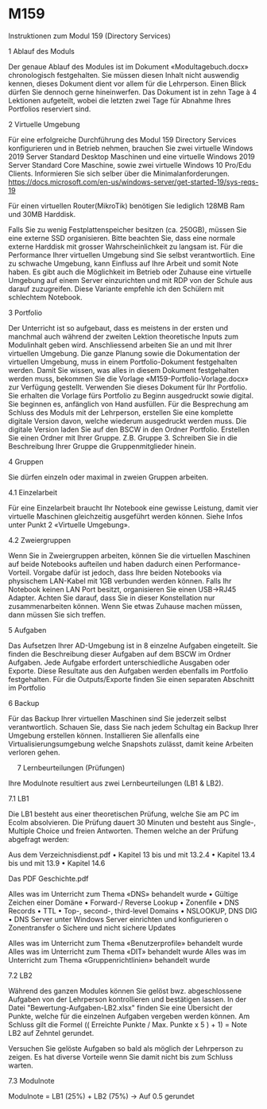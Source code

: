 # M159
Instruktionen zum Modul 159 (Directory Services)

1 Ablauf des Moduls

Der genaue Ablauf des Modules ist im Dokument «Modultagebuch.docx» chronologisch festgehalten. Sie müssen diesen Inhalt nicht auswendig kennen, dieses Dokument dient vor allem für die Lehrperson. Einen Blick dürfen Sie dennoch gerne hineinwerfen. Das Dokument ist in zehn Tage à 4 Lektionen aufgeteilt, wobei die letzten zwei Tage für Abnahme Ihres Portfolios reserviert sind.



2 Virtuelle Umgebung

Für eine erfolgreiche Durchführung des Modul 159 Directory Services konfigurieren und in Betrieb nehmen, brauchen Sie zwei virtuelle Windows 2019 Server Standard Desktop Maschinen und eine virtuelle Windows 2019 Server Standard Core Maschine, sowie zwei virtuelle Windows 10 Pro/Edu Clients. Informieren Sie sich selber über die Minimalanforderungen.
https://docs.microsoft.com/en-us/windows-server/get-started-19/sys-reqs-19

Für einen virtuellen Router(MikroTik) benötigen Sie lediglich 128MB Ram und 30MB Harddisk.

Falls Sie zu wenig Festplattenspeicher besitzen (ca. 250GB), müssen Sie eine externe SSD organisieren. Bitte beachten Sie, dass eine normale externe Harddisk mit grosser Wahrscheinlichkeit zu langsam ist. Für die Performance Ihrer virtuellen Umgebung sind Sie selbst verantwortlich. Eine zu schwache Umgebung, kann Einfluss auf Ihre Arbeit und somit Note haben.
Es gibt auch die Möglichkeit im Betrieb oder Zuhause eine virtuelle Umgebung auf einem Server einzurichten und mit RDP von der Schule aus darauf zuzugreifen. Diese Variante empfehle ich den Schülern mit schlechtem Notebook. 

3 Portfolio

Der Unterricht ist so aufgebaut, dass es meistens in der ersten und manchmal auch während der zweiten Lektion theoretische Inputs zum Modulinhalt geben wird. 
Anschliessend arbeiten Sie an und mit Ihrer virtuellen Umgebung. 
Die ganze Planung sowie die Dokumentation der virtuellen Umgebung, muss in einem Portfolio-Dokument festgehalten werden. 
Damit Sie wissen, was alles in diesem Dokument festgehalten werden muss, bekommen Sie die Vorlage «M159-Portfolio-Vorlage.docx» zur Verfügung gestellt. Verwenden Sie dieses Dokument für Ihr Portfolio.
Sie erhalten die Vorlage fürs Portfolio zu Beginn ausgedruckt sowie digital. Sie beginnen es, anfänglich von Hand ausfüllen. Für die Besprechung am Schluss des Moduls mit der Lehrperson, erstellen Sie eine komplette digitale Version davon, welche wiederum ausgedruckt werden muss.
Die digitale Version laden Sie auf den BSCW in den Ordner Portfolio. Erstellen Sie einen Ordner mit Ihrer Gruppe. Z.B. Gruppe 3. Schreiben Sie in die Beschreibung Ihrer Gruppe die Gruppenmitglieder hinein.


4 Gruppen

Sie dürfen einzeln oder maximal in zweien Gruppen arbeiten. 

4.1 Einzelarbeit

Für eine Einzelarbeit braucht Ihr Notebook eine gewisse Leistung, damit vier virtuelle Maschinen gleichzeitig ausgeführt werden können. Siehe Infos unter Punkt 2 «Virtuelle Umgebung».

4.2 Zweiergruppen

Wenn Sie in Zweiergruppen arbeiten, können Sie die virtuellen Maschinen auf beide Notebooks aufteilen und haben dadurch einen Performance-Vorteil. Vorgabe dafür ist jedoch, dass Ihre beiden Notebooks via physischem LAN-Kabel mit 1GB verbunden werden können. Falls Ihr Notebook keinen LAN Port besitzt, organisieren Sie einen USB->RJ45 Adapter. Achten Sie darauf, dass Sie in dieser Konstellation nur zusammenarbeiten können. Wenn Sie etwas Zuhause machen müssen, dann müssen Sie sich treffen.

5 Aufgaben

Das Aufsetzen Ihrer AD-Umgebung ist in 8 einzelne Aufgaben eingeteilt. Sie finden die Beschreibung dieser Aufgaben auf dem BSCW im Ordner Aufgaben. Jede Aufgabe erfordert unterschiedliche Ausgaben oder Exporte. Diese Resultate aus den Aufgaben werden ebenfalls im Portfolio festgehalten. Für die Outputs/Exporte finden Sie einen separaten Abschnitt im Portfolio


6 Backup

Für das Backup Ihrer virtuellen Maschinen sind Sie jederzeit selbst verantwortlich. Schauen Sie, dass Sie nach jedem Schultag ein Backup Ihrer Umgebung erstellen können. Installieren Sie allenfalls eine Virtualisierungsumgebung welche Snapshots zulässt, damit keine Arbeiten verloren gehen. 

 
7 Lernbeurteilungen (Prüfungen)

Ihre Modulnote resultiert aus zwei Lernbeurteilungen (LB1 & LB2).

7.1 LB1

Die LB1 besteht aus einer theoretischen Prüfung, welche Sie am PC im Ecolm absolvieren. Die Prüfung dauert 30 Minuten und besteht aus Single-, Multiple Choice und freien Antworten.
Themen welche an der Prüfung abgefragt werden:

Aus dem Verzeichnisdienst.pdf
•	Kapitel 13   bis und mit 13.2.4
•	Kapitel 13.4 bis und mit 13.9
•	Kapitel 14.6

Das PDF Geschichte.pdf

Alles was im Unterricht zum Thema «DNS» behandelt wurde
•	Gültige Zeichen einer Domäne
•	Forward-/ Reverse Lookup
•	Zonenfile
•	DNS Records
•	TTL
•	Top-, second-, third-level Domains
•	NSLOOKUP, DNS DIG
•	DNS Server unter Windows Server einrichten und konfigurieren
o	Zonentransfer
o	Sichere und nicht sichere Updates

Alles was im Unterricht zum Thema «Benutzerprofile» behandelt wurde
Alles was im Unterricht zum Thema «DIT» behandelt wurde
Alles was im Unterricht zum Thema «Gruppenrichtlinien» behandelt wurde

7.2 LB2

Während des ganzen Modules können Sie gelöst bwz. abgeschlossene Aufgaben von der Lehrperson kontrollieren und bestätigen lassen.
In der Datei "Bewertung-Aufgaben-LB2.xlsx" finden Sie eine Übersicht der Punkte, welche für die einzelnen Aufgaben vergeben werden können. 
Am Schluss gilt die Formel (( Erreichte Punkte / Max. Punkte x 5 ) + 1) = Note LB2 auf Zehntel gerundet.

Versuchen Sie gelöste Aufgaben so bald als möglich der Lehrperson zu zeigen. Es hat diverse Vorteile wenn Sie damit nicht bis zum Schluss warten. 


7.3 Modulnote

Modulnote = LB1 (25%) + LB2 (75%) -> Auf 0.5 gerundet
